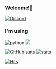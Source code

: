 ### Welcome!🤗

[![Discord](https://discord.c99.nl/widget/theme-4/902097220306878496.png)](http://discord.com/users/902097220306878496)

### I'm using 
<img alt="python" src="https://img.shields.io/badge/Python-3776AB.svg?&style=for-the-badge&logo=Python&logoColor=white"/> <img src="https://img.shields.io/badge/C-000000?style=for-the-badge&logo=C&logoColor=white">

![GitHub stats](https://github-readme-stats.vercel.app/api?username=minjaegt&show_icons=true&theme=radical) ![stats](https://github-readme-stats.vercel.app/api/top-langs/?username=minjaegt&layout=compact&theme=radical)

	
  [![Hits](https://hits.seeyoufarm.com/api/count/incr/badge.svg?url=https%3A%2F%2Fgithub.com%2Fminjaegt&count_bg=%23831212&title_bg=%23555555&icon=&icon_color=%23660000&title=Hits&edge_flat=false)](https://hits.seeyoufarm.com)
	
<!--
**Munji-Kim/Munji-Kim** is a ✨ _special_ ✨ repository because its `README.md` (this file) appears on your GitHub profile.

Here are some ideas to get you started:

- 🔭 I’m currently working on ...
- 🌱 I’m currently learning ...
- 👯 I’m looking to collaborate on ...
- 🤔 I’m looking for help with ...
- 💬 Ask me about ...
- 📫 How to reach me: ...
- 😄 Pronouns: ...
- ⚡ Fun fact: ...
-->
